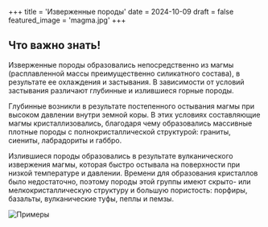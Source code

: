 +++
title = 'Изверженные породы'
date = 2024-10-09
draft = false
featured_image = 'magma.jpg'
+++
## Что важно знать!

Изверженные породы образовались непосредственно из магмы (расплавленной массы преимущественно силикатного состава), в результате ее охлаждения и застывания. В зависимости от условий застывания различают глубинные и излившиеся горные породы.

Глубинные возникли в результате постепенного остывания магмы при высоком давлении внутри земной коры. В этих условиях составляющие магмы кристаллизовались, благодаря чему образовались массивные плотные породы с полнокристаллической структурой: граниты, сиениты, лабрадориты и габбро.

Излившиеся породы образовались в результате вулканического извержения магмы, которая быстро остывала на поверхности при низкой температуре и давлении. Времени для образования кристаллов было недостаточно, поэтому породы этой группы имеют скрыто- или мелкокристаллическую структуру и большую пористость: порфиры, базальты, вулканические туфы, пеплы и пемзы.

![Примеры](https://skkvartz.ru/sites/default/files/404_original.jpg)